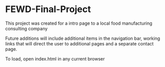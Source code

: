 # FEWD-Final-Project

This project was created for a intro page to a local food manufacturing consulting company 

Future additions will include additional items in the navigation bar, working links that will direct the user to additional pages and a separate contact page.

To load, open index.html in any current browser
